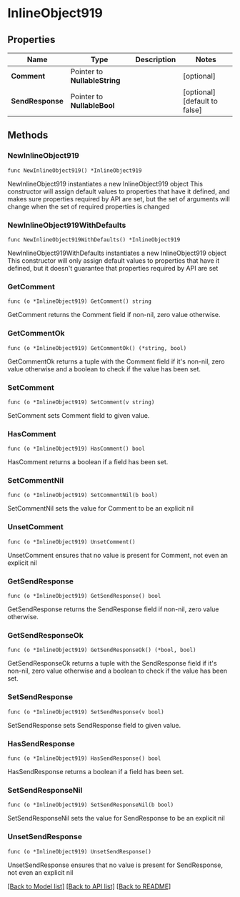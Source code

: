 # InlineObject919

## Properties

Name | Type | Description | Notes
------------ | ------------- | ------------- | -------------
**Comment** | Pointer to **NullableString** |  | [optional] 
**SendResponse** | Pointer to **NullableBool** |  | [optional] [default to false]

## Methods

### NewInlineObject919

`func NewInlineObject919() *InlineObject919`

NewInlineObject919 instantiates a new InlineObject919 object
This constructor will assign default values to properties that have it defined,
and makes sure properties required by API are set, but the set of arguments
will change when the set of required properties is changed

### NewInlineObject919WithDefaults

`func NewInlineObject919WithDefaults() *InlineObject919`

NewInlineObject919WithDefaults instantiates a new InlineObject919 object
This constructor will only assign default values to properties that have it defined,
but it doesn't guarantee that properties required by API are set

### GetComment

`func (o *InlineObject919) GetComment() string`

GetComment returns the Comment field if non-nil, zero value otherwise.

### GetCommentOk

`func (o *InlineObject919) GetCommentOk() (*string, bool)`

GetCommentOk returns a tuple with the Comment field if it's non-nil, zero value otherwise
and a boolean to check if the value has been set.

### SetComment

`func (o *InlineObject919) SetComment(v string)`

SetComment sets Comment field to given value.

### HasComment

`func (o *InlineObject919) HasComment() bool`

HasComment returns a boolean if a field has been set.

### SetCommentNil

`func (o *InlineObject919) SetCommentNil(b bool)`

 SetCommentNil sets the value for Comment to be an explicit nil

### UnsetComment
`func (o *InlineObject919) UnsetComment()`

UnsetComment ensures that no value is present for Comment, not even an explicit nil
### GetSendResponse

`func (o *InlineObject919) GetSendResponse() bool`

GetSendResponse returns the SendResponse field if non-nil, zero value otherwise.

### GetSendResponseOk

`func (o *InlineObject919) GetSendResponseOk() (*bool, bool)`

GetSendResponseOk returns a tuple with the SendResponse field if it's non-nil, zero value otherwise
and a boolean to check if the value has been set.

### SetSendResponse

`func (o *InlineObject919) SetSendResponse(v bool)`

SetSendResponse sets SendResponse field to given value.

### HasSendResponse

`func (o *InlineObject919) HasSendResponse() bool`

HasSendResponse returns a boolean if a field has been set.

### SetSendResponseNil

`func (o *InlineObject919) SetSendResponseNil(b bool)`

 SetSendResponseNil sets the value for SendResponse to be an explicit nil

### UnsetSendResponse
`func (o *InlineObject919) UnsetSendResponse()`

UnsetSendResponse ensures that no value is present for SendResponse, not even an explicit nil

[[Back to Model list]](../README.md#documentation-for-models) [[Back to API list]](../README.md#documentation-for-api-endpoints) [[Back to README]](../README.md)



